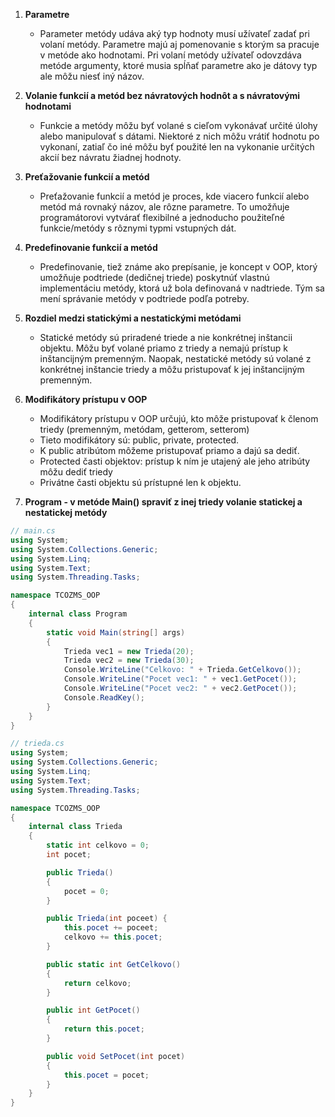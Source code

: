 1. **Parametre**
   - Parameter metódy udáva aký typ hodnoty musí užívateľ zadať pri volaní metódy. Parametre majú aj pomenovanie s ktorým sa pracuje v metóde ako hodnotami. Pri volaní metódy užívateľ odovzdáva metóde argumenty, ktoré musia spĺňať parametre ako je dátovy typ ale môžu niesť iný názov.

2. **Volanie funkcií a metód bez návratových hodnôt a s návratovými hodnotami**
   - Funkcie a metódy môžu byť volané s cieľom vykonávať určité úlohy alebo manipulovať s dátami. Niektoré z nich môžu vrátiť hodnotu po vykonaní, zatiaľ čo iné môžu byť použité len na vykonanie určitých akcií bez návratu žiadnej hodnoty.

3. **Preťažovanie funkcií a metód**
   - Preťažovanie funkcií a metód je proces, kde viacero funkcií alebo metód má rovnaký názov, ale rôzne parametre. To umožňuje programátorovi vytvárať flexibilné a jednoducho použiteľné funkcie/metódy s rôznymi typmi vstupných dát.

4. **Predefinovanie funkcií a metód**
   - Predefinovanie, tiež známe ako prepísanie, je koncept v OOP, ktorý umožňuje podtriede (dedičnej triede) poskytnúť vlastnú implementáciu metódy, ktorá už bola definovaná v nadtriede. Tým sa mení správanie metódy v podtriede podľa potreby.

5. **Rozdiel medzi statickými a nestatickými metódami**
   - Statické metódy sú priradené triede a nie konkrétnej inštancii objektu. Môžu byť volané priamo z triedy a nemajú prístup k inštancijným premenným. Naopak, nestatické metódy sú volané z konkrétnej inštancie triedy a môžu pristupovať k jej inštancijným premenným.

6. **Modifikátory prístupu v OOP**
   - Modifikátory prístupu v OOP určujú, kto môže pristupovať k členom triedy (premenným, metódam, getterom, setterom)
   - Tieto modifikátory sú: public, private, protected.
   - K public atribútom môžeme pristupovať priamo a dajú sa dediť.
   - Protected časti objektov: prístup k ním je utajený ale jeho atribúty môžu dediť triedy
   - Privátne časti objektu sú prístupné len k objektu.
   
7. **Program - v metóde Main() spraviť z inej triedy volanie statickej a nestatickej metódy**

```csharp
// main.cs
using System;
using System.Collections.Generic;
using System.Linq;
using System.Text;
using System.Threading.Tasks;

namespace TCOZMS_OOP
{
    internal class Program
    {
        static void Main(string[] args)
        {
            Trieda vec1 = new Trieda(20);
            Trieda vec2 = new Trieda(30);
            Console.WriteLine("Celkovo: " + Trieda.GetCelkovo());
            Console.WriteLine("Pocet vec1: " + vec1.GetPocet());
            Console.WriteLine("Pocet vec2: " + vec2.GetPocet());
            Console.ReadKey();
        }
    }
}

// trieda.cs
using System;
using System.Collections.Generic;
using System.Linq;
using System.Text;
using System.Threading.Tasks;

namespace TCOZMS_OOP
{
    internal class Trieda
    {
        static int celkovo = 0;
        int pocet;

        public Trieda()
        {
            pocet = 0;
        }

        public Trieda(int poceet) {
            this.pocet += poceet;
            celkovo += this.pocet;
        }

        public static int GetCelkovo()
        {
            return celkovo;
        }

        public int GetPocet()
        {
            return this.pocet;
        }

        public void SetPocet(int pocet)
        {
            this.pocet = pocet;
        }
    }
}
```